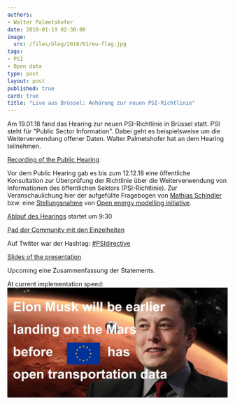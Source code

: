 ```yaml
---
authors: 
- Walter Palmetshofer
date: 2018-01-19 02:30:00
image:
  src: /files/blog/2018/01/eu-flag.jpg
tags:
- PSI
- Open data
type: post
layout: post
published: true
card: true
title: "Live aus Brüssel: Anhörung zur neuen PSI-Richtlinie" 
---
```


Am 19.01.18 fand das Hearing zur neuen PSI-Richtlinie in Brüssel statt. PSI steht für "Public Sector Information". Dabei geht es beispielsweise um die Weiterverwendung offener Daten. Walter Palmetshofer hat an dem Hearing teilnehmen.

[Recording of the Public Hearing](https://webcast.ec.europa.eu/public-hearing-on-the-review-of-the-directive-on-the-reuse-of-public-sector-information)

Vor dem Public Hearing gab es bis zum 12.12.18 eine öffentliche Konsultation zur Überprüfung der Richtlinie über die
Weiterverwendung von Informationen des öffentlichen Sektors (PSI-Richtlinie). Zur Veranschaulichung hier der aufgefüllte Fragebogen von [Mathias Schindler](/files/blog/2018/01/PSI-consultations-Mathias-Schindler.pdf) bzw. eine [Stellungsnahme](/files/blog/2018/01/reuse-PSI-openmod.pdf) von [Open energy modelling initiative](http://www.openmod-initiative.org).

[Ablauf des Hearings](http://ec.europa.eu/information_society/newsroom/image/document/2018-3/psi_public_hearing_19_01_2018__agenda_for_publication_online_263B5D70-9ECC-80E6-3389D2CDB575F406_49420.pdf)
startet um 9:30

[Pad der Community mit den Einzelheiten](https://pad.okfn.de/p/psihearing)

Auf Twitter war der Hashtag: [#PSIdirective](https://twitter.com/search?q=%23PSIdirective&src=typd)

[Slides of the presentation](https://docs.google.com/presentation/d/1yaNRTRF9qaVXkdwayUacFHU4Z4P4GgbIK2SybrYtyYI/edit#slide=id.g2fcc1aca0d_0_99)


Upcoming eine Zusammenfassung der Statements.

At current implementation speed:
![Make your bets.](/files/blog/2018/01/marsvseu.jpg "Close call")

